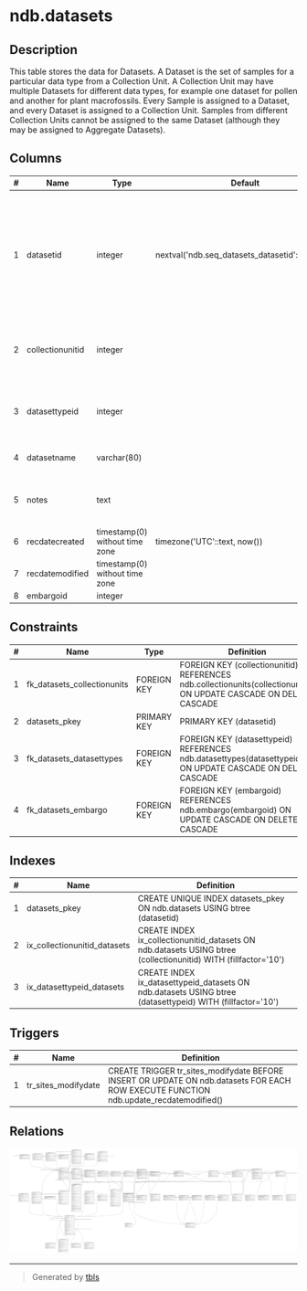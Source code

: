 # ndb.datasets

## Description

This table stores the data for Datasets. A Dataset is the set of samples for a particular data type from a Collection Unit. A Collection Unit may have multiple Datasets for different data types, for example one dataset for pollen and another for plant macrofossils. Every Sample is assigned to a Dataset, and every Dataset is assigned to a Collection Unit. Samples from different Collection Units cannot be assigned to the same Dataset (although they may be assigned to Aggregate Datasets).

## Columns

| # | Name             | Type                           | Default                                         | Nullable | Children                                                                                                                                                                                                                                                                                                                                                                                                                                                                                                                                                                                              | Parents                                       | Comment                                                                           |
| - | ---------------- | ------------------------------ | ----------------------------------------------- | -------- | ----------------------------------------------------------------------------------------------------------------------------------------------------------------------------------------------------------------------------------------------------------------------------------------------------------------------------------------------------------------------------------------------------------------------------------------------------------------------------------------------------------------------------------------------------------------------------------------------------- | --------------------------------------------- | --------------------------------------------------------------------------------- |
| 1 | datasetid        | integer                        | nextval('ndb.seq_datasets_datasetid'::regclass) | false    | [ndb.samples](ndb.samples.md) [ndb.datasetpis](ndb.datasetpis.md) [ndb.datasetpublications](ndb.datasetpublications.md) [ndb.datasetdatabases](ndb.datasetdatabases.md) [ndb.dataprocessors](ndb.dataprocessors.md) [ndb.datasetsubmissions](ndb.datasetsubmissions.md) [ndb.datasettaxonnotes](ndb.datasettaxonnotes.md) [ndb.datasetvariables](ndb.datasetvariables.md) [ndb.isoinstrumentation](ndb.isoinstrumentation.md) [ndb.isosrmetadata](ndb.isosrmetadata.md) [ndb.isostandards](ndb.isostandards.md) [ndb.repositoryspecimens](ndb.repositoryspecimens.md) [ndb.synonymy](ndb.synonymy.md) |                                               | An arbitrary Dataset identification number.                                       |
| 2 | collectionunitid | integer                        |                                                 | false    |                                                                                                                                                                                                                                                                                                                                                                                                                                                                                                                                                                                                       | [ndb.collectionunits](ndb.collectionunits.md) | Collection Unit identification number. Field links to the CollectionUnits table.  |
| 3 | datasettypeid    | integer                        |                                                 | false    |                                                                                                                                                                                                                                                                                                                                                                                                                                                                                                                                                                                                       | [ndb.datasettypes](ndb.datasettypes.md)       | Dataset Type identification number. Field links to the DatasetTypes lookup table. |
| 4 | datasetname      | varchar(80)                    |                                                 | true     |                                                                                                                                                                                                                                                                                                                                                                                                                                                                                                                                                                                                       |                                               | Optional name for the Dataset.                                                    |
| 5 | notes            | text                           |                                                 | true     |                                                                                                                                                                                                                                                                                                                                                                                                                                                                                                                                                                                                       |                                               | Free form notes or comments about the Dataset.                                    |
| 6 | recdatecreated   | timestamp(0) without time zone | timezone('UTC'::text, now())                    | false    |                                                                                                                                                                                                                                                                                                                                                                                                                                                                                                                                                                                                       |                                               |                                                                                   |
| 7 | recdatemodified  | timestamp(0) without time zone |                                                 | false    |                                                                                                                                                                                                                                                                                                                                                                                                                                                                                                                                                                                                       |                                               |                                                                                   |
| 8 | embargoid        | integer                        |                                                 | true     |                                                                                                                                                                                                                                                                                                                                                                                                                                                                                                                                                                                                       | [ndb.embargo](ndb.embargo.md)                 |                                                                                   |

## Constraints

| # | Name                        | Type        | Definition                                                                                                          |
| - | --------------------------- | ----------- | ------------------------------------------------------------------------------------------------------------------- |
| 1 | fk_datasets_collectionunits | FOREIGN KEY | FOREIGN KEY (collectionunitid) REFERENCES ndb.collectionunits(collectionunitid) ON UPDATE CASCADE ON DELETE CASCADE |
| 2 | datasets_pkey               | PRIMARY KEY | PRIMARY KEY (datasetid)                                                                                             |
| 3 | fk_datasets_datasettypes    | FOREIGN KEY | FOREIGN KEY (datasettypeid) REFERENCES ndb.datasettypes(datasettypeid) ON UPDATE CASCADE ON DELETE CASCADE          |
| 4 | fk_datasets_embargo         | FOREIGN KEY | FOREIGN KEY (embargoid) REFERENCES ndb.embargo(embargoid) ON UPDATE CASCADE ON DELETE CASCADE                       |

## Indexes

| # | Name                         | Definition                                                                                                      |
| - | ---------------------------- | --------------------------------------------------------------------------------------------------------------- |
| 1 | datasets_pkey                | CREATE UNIQUE INDEX datasets_pkey ON ndb.datasets USING btree (datasetid)                                       |
| 2 | ix_collectionunitid_datasets | CREATE INDEX ix_collectionunitid_datasets ON ndb.datasets USING btree (collectionunitid) WITH (fillfactor='10') |
| 3 | ix_datasettypeid_datasets    | CREATE INDEX ix_datasettypeid_datasets ON ndb.datasets USING btree (datasettypeid) WITH (fillfactor='10')       |

## Triggers

| # | Name                | Definition                                                                                                                            |
| - | ------------------- | ------------------------------------------------------------------------------------------------------------------------------------- |
| 1 | tr_sites_modifydate | CREATE TRIGGER tr_sites_modifydate BEFORE INSERT OR UPDATE ON ndb.datasets FOR EACH ROW EXECUTE FUNCTION ndb.update_recdatemodified() |

## Relations

![er](ndb.datasets.svg)

---

> Generated by [tbls](https://github.com/k1LoW/tbls)
